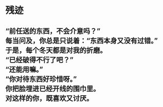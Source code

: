 # 残迹

“前任送的东西，不会介意吗？”
\
每当问及，你总是只说着：“东西本身又没有过错。”
\
于是，每个冬天都是对我的折磨。
\
“已经破得不行了吧？”
\
“还能用嘛。”
\
“你对待东西好珍惜呀。”
\
你把脸埋进已经开线的围巾里。
\
对这样的你，既喜欢又讨厌。
<br>
<br>
<br>
<br>
<br>
<br>
<br>
<br>
<br>
<br>
<br>
<br>
<br>
<br>
---
